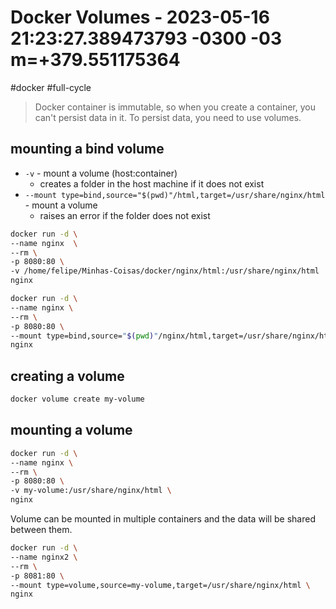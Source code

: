 # Docker Volumes - 2023-05-16 21:23:27.389473793 -0300 -03 m=+379.551175364

#docker
#full-cycle

> Docker container is immutable, so when you create a container,
> you can't persist data in it. To persist data, you need to use volumes.

## mounting a bind volume

- `-v` - mount a volume (host:container)
  - creates a folder in the host machine if it does not exist
- `--mount type=bind,source="$(pwd)"/html,target=/usr/share/nginx/html` - mount a volume
  - raises an error if the folder does not exist

```bash
docker run -d \ 
--name nginx  \ 
--rm \
-p 8080:80 \ 
-v /home/felipe/Minhas-Coisas/docker/nginx/html:/usr/share/nginx/html 
nginx
```

```bash
docker run -d \
--name nginx \
--rm \
-p 8080:80 \
--mount type=bind,source="$(pwd)"/nginx/html,target=/usr/share/nginx/html \
nginx
```

## creating a volume

```bash
docker volume create my-volume
```

## mounting a volume

```bash
docker run -d \
--name nginx \
--rm \
-p 8080:80 \
-v my-volume:/usr/share/nginx/html \
nginx
```

Volume can be mounted in multiple containers and the data will be shared between them.

```bash
docker run -d \
--name nginx2 \
--rm \
-p 8081:80 \
--mount type=volume,source=my-volume,target=/usr/share/nginx/html \
nginx
```




